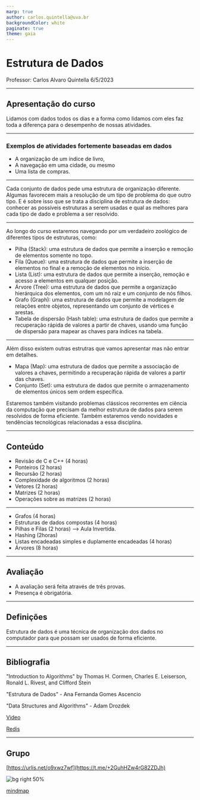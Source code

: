 ```yaml
---
marp: true
author: carlos.quintella@uva.br
backgroundColor: white
paginate: true
theme: gaia
---
```


# Estrutura de Dados

Professor: Carlos Alvaro Quintella
6/5/2023

---

## Apresentação do curso

Lidamos com dados todos os dias e a forma como lidamos com eles faz toda a diferença para o desempenho de nossas atividades.

---

### Exemplos de atividades fortemente baseadas em dados

* A organização de um índice de livro,
* A navegação em uma cidade, ou mesmo
* Uma lista de compras.

---

Cada conjunto de dados pede uma estrutura de organização diferente. Algumas favorecem mais a resolução de um tipo de problema do que outro tipo. E é sobre isso que se trata a disciplina de estrutura de dados: conhecer as possíveis estruturas a serem usadas e qual as melhores para cada tipo de dado e problema a ser resolvido.

---

Ao longo do curso estaremos navegando por um verdadeiro zoológico de diferentes tipos de estruturas, como:

- Pilha (Stack): uma estrutura de dados que permite a inserção e remoção de elementos somente no topo.
- Fila (Queue): uma estrutura de dados que permite a inserção de elementos no final e a remoção de elementos no início.
- Lista (List): uma estrutura de dados que permite a inserção, remoção e acesso a elementos em qualquer posição.
- Árvore (Tree): uma estrutura de dados que permite a organização hierárquica dos elementos, com um nó raiz e um conjunto de nós filhos.
- Grafo (Graph): uma estrutura de dados que permite a modelagem de relações entre objetos, representando um conjunto de vértices e arestas.
- Tabela de dispersão (Hash table): uma estrutura de dados que permite a recuperação rápida de valores a partir de chaves, usando uma função de dispersão para mapear as chaves para índices na tabela.

---

Além disso existem outras estrutras que vamos apresentar mas não entrar em detalhes.

- Mapa (Map): uma estrutura de dados que permite a associação de valores a chaves, permitindo a recuperação rápida de valores a partir das chaves.
- Conjunto (Set): uma estrutura de dados que permite o armazenamento de elementos únicos sem ordem específica.

Estaremos também visitando problemas clássicos recorrentes em ciência da computação que precisam da melhor estrutura de dados para serem resolvidos de forma eficiente. Também estaremos vendo novidades e tendências tecnológicas relacionadas a essa disciplina.

---

## Conteúdo

- Revisão de C e C++ (4 horas) 
- Ponteiros (2 horas)
- Recursão (2 horas)
- Complexidade de algoritmos (2 horas)
- Vetores (2 horas)
- Matrizes (2 horas)
- Operações sobre as matrizes (2 horas)

---

- Grafos (4 horas)
- Estruturas de dados compostas (4 horas)
- Pilhas e Filas (2 horas) --> Aula Invertida.
- Hashing (2horas)
- Listas encadeadas simples e duplamente encadeadas (4 horas)
- Árvores (8 horas)

---

## Avaliação

* A avaliação será feita através de três provas.
* Presença é obrigatória.

---

## Definições

Estrutura de dados é uma técnica de organização dos dados no computador para que possam ser usados de forma eficiente.

---

## Bibliografia

"Introduction to Algorithms" by Thomas H. Cormen, Charles E. Leiserson, Ronald L. Rivest, and Clifford Stein

"Estrutura de Dados" - Ana Fernanda Gomes Ascencio

"Data Structures and Algorithms" - Adam Drozdek

[Video](https://www.youtube.com/watch?v=L5EyOokcl7s)

[Redis](https://www.youtube.com/watch?v=HMEwYxXFTjM)

---

## Grupo

[https://urlis.net/o9xwz7wf](https://t.me/+2GuhHZw4rG82ZDJh)

![bg right 50%](https://chart.googleapis.com/chart?chs=70x70&cht=qr&chl=https://urlis.net/o9xwz7wf)

[mindmap]()